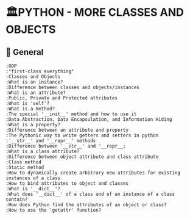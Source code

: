 # :classical_building:PYTHON - MORE CLASSES AND OBJECTS

## :book: General

	:OOP
	:"first-class everything"
	:Classes and Objects
	:What is an instance?
	:Difference between classes and objects/instances
	:What is an attribute?
	:Public, Private and Protected attributes
	:What is 'self'?
	:What is a method?
	:The special '__init__' method and how to use it
	:Data Abstraction, Data Encapsulation, and Information Hiding
	:What is a property?
	:Difference between an attribute and property
	:The Pythonic way to write getters and setters in python
	:'__str__' and '__repr__' methods
	:Difference between '__str__' and '__repr__;
	:What is a class attribute?
	:Difference between object attribute and class attribute
	:Class method
	:Static method
	:How to dynamically create arbitrary new attributes for existing instances of a class
	:How to bind attributes to object and classes
	:What is '__dict__'?
	:What does '__dict__' of a class and of an instance of a class contain?
	:How does Python find the attributes of an object or class?
	:How to use the 'getattr' function?
